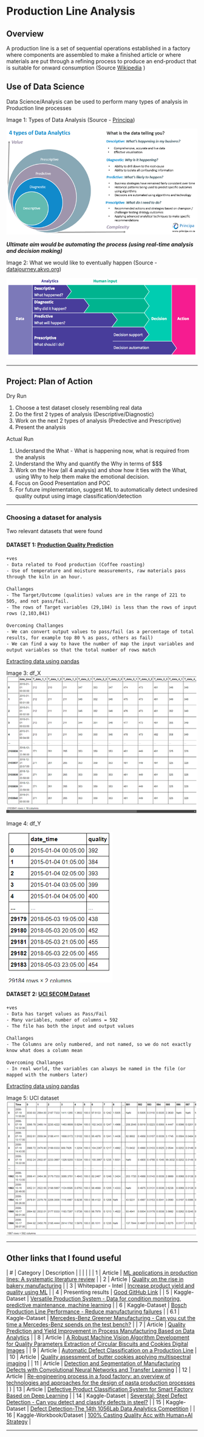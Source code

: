 # Production Line Analysis 

## Overview
A production line is a set of sequential operations established in a factory where components are assembled to make a finished article or where materials are put through a refining process to produce an end-product that is suitable for onward consumption (Source [Wikipedia](https://en.wikipedia.org/wiki/Production_line) )

## Use of Data Science  
Data Science/Analysis can be used to perform many types of analysis in Production line processes

Image 1: Types of Data Analysis (Source - [Principa](www.principa.co.za))

![4 types of data Analysis](resources/images/image1.png)

***Ultimate aim would be automating the process (using real-time analysis and decision making)***

Image 2: What we would like to eventually happen (Source - [datajourney.akvo.org](https://datajourney.akvo.org/blog/the-four-types-of-data-analysis))

![Steps to Decision Automation](resources/images/image2.png)

---
## Project: Plan of Action

Dry Run 
1. Choose a test dataset closely resembling real data
2. Do the first 2 types of analysis (Descriptive/Diagnostic)
3. Work on the next 2 types of analysis (Predective and Prescriptive)
4. Present the analysis

Actual Run
1. Understand the What - What is happening now, what is required from the analysis 
2. Understand the Why and quantify the Why in terms of $$$
3. Work on the How (all 4 analysis) and show how it ties with the What, using Why to help them make the emotional decision.
4. Focus on Good Presentation and POC
5. For future implementation, suggest ML to automatically detect undesired quality output using image classification/detection

---

### Choosing a dataset for analysis
Two relevant datasets that were found
#### DATASET 1: [Production Quality Prediction](https://www.kaggle.com/alexkaggle95/production-quality-prediction-mae-6-954)

    +ves
    - Data related to Food production (Coffee roasting)
    - Use of temperature and moisture measurements, raw materials pass through the kiln in an hour.

    Challanges
    - The Target/Outcome (qualities) values are in the range of 221 to 505, and not pass/fail.
    - The rows of Target variables (29,184) is less than the rows of input rows (2,103,841)

    Overcoming Challanges
    - We can convert output values to pass/fail (as a percentage of total results, for example top 80 % as pass, others as fail)
    - We can find a way to have the number of map the input variables and output variables so that the total number of rows match
[Extracting data using pandas](https://github.com/Govind-Patwal/production_line_analysis/blob/main/code/Production_Quality_Prediction.ipynb)

Image 3: df_X
![df_X](resources/images/Production_df_X.png)

Image 4: df_Y

![df_Y](resources/images/Production_df_Y.png)


#### DATASET 2: [UCI SECOM Dataset](https://www.kaggle.com/paresh2047/uci-semcom)
    +ves
    - Data has target values as Pass/Fail
    - Many variables, number of columns = 592 
    - The file has both the input and output values

    Challanges
    - The Columns are only numbered, and not named, so we do not exactly know what does a column mean 

    Overcoming Challanges
    - In real world, the variables can always be named in the file (or mapped with the numbers later)

[Extracting data using pandas](https://github.com/Govind-Patwal/production_line_analysis/blob/main/code/UCI_SECOM_Dataset.ipynb)

Image 5: UCI dataset
![UCI data](resources/images/UCI.png)

---

## Other links that I found useful

| # | Category | Description |
|  |  |  | 
| 1 | Article | [ML applications in production lines: A systematic literature review](https://www.sciencedirect.com/science/article/pii/S036083522030485X)  |
| 2 | Article | [Quality on the rise in bakery manufacturing](https://www.winspc.com/wp-content/uploads/2018/06/Quality-on-the-Rise-in-Bakery-Manufacturing.pdf) |
| 3 | Whitepaper - Intel | [Increase product yield and quality using ML](https://www.intel.com/content/dam/www/public/us/en/documents/white-papers/increase-product-yield-and-quality-with-machine-learning-paper.pdf) | 
| 4 | Presenting results | [Good GitHub Link](https://github.com/liamculligan/bosch-production-line-performance) | 
| 5 | Kaggle-Dataset | [Versatile Production System - Data for condition monitoring, predictive maintenance, machine learning](https://www.kaggle.com/inIT-OWL/versatileproductionsystem) | 
| 6 | Kaggle-Dataset | [Bosch Production Line Performance - Reduce manufacturing failures](https://www.kaggle.com/c/bosch-production-line-performance/overview) | 
| 6.1 | Kaggle-Dataset | [Mercedes-Benz Greener Manufacturing - Can you cut the time a Mercedes-Benz spends on the test bench?](https://www.kaggle.com/c/mercedes-benz-greener-manufacturing) |
| 7 | Article | [Quality Prediction and Yield Improvement in Process Manufacturing Based on Data Analytics](https://www.mdpi.com/2227-9717/8/9/1068/htm) | 
| 8 | Article | [A Robust Machine Vision Algorithm Development for Quality Parameters Extraction of Circular Biscuits and Cookies Digital Images](https://www.hindawi.com/journals/jfp/2014/376360/) | 
| 9 | Article | [Automatic Defect Classification on a Production Line](https://link.springer.com/article/10.1007/s40903-015-0018-5) |
| 10 | Article | [Quality assessment of butter cookies applying multispectral imaging](https://www.researchgate.net/publication/262113380_Quality_assessment_of_butter_cookies_applying_multispectral_imaging) | 
| 11 | Article | [Detection and Segmentation of Manufacturing Defects with Convolutional Neural Networks and Transfer Learning](https://www.ncbi.nlm.nih.gov/pmc/articles/PMC6512995/) | 
| 12 | Article | [Re-engineering process in a food factory: an overview of technologies and approaches for the design of pasta production processes](https://www.tandfonline.com/doi/full/10.1080/21693277.2020.1749180) | )
| 13 | Article | [Defective Product Classification System for Smart Factory Based on Deep Learning](https://www.mdpi.com/2079-9292/10/7/826/htm) | 
| 14 | Kaggle-Dataset | [Severstal: Steel Defect Detection - Can you detect and classify defects in steel?](https://www.kaggle.com/c/severstal-steel-defect-detection/data) |
| 15 | Kaggle-Dataset | [Defect Detection-The 14th 1056Lab Data Analytics Competition](https://www.kaggle.com/c/1056lab-defect-detection/data) |
| 16 | Kaggle-Workbook/Dataset | [100% Casting Quality Acc with Human+AI Strategy](https://www.kaggle.com/afrniomelo/100-casting-quality-acc-with-human-ai-strategy) |

---